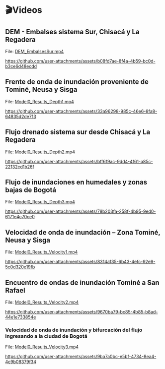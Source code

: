 # :clapper:Videos


## DEM - Embalses sistema Sur, Chisacá y La Regadera

File: [DEM_EmbalsesSur.mp4](DEM_EmbalsesSur.md)

https://github.com/user-attachments/assets/b08fd7ae-8f4a-4b59-bc0d-b3ce6d48ecdd


## Frente de onda de inundación proveniente de Tominé, Neusa y Sisga 

File: [Model0_Results_Depth1.mp4](Model0_Results_Depth1.md)

https://github.com/user-attachments/assets/33a96298-985c-46e6-8fa8-64835d2de713


## Flujo drenado sistema sur desde Chisacá y La Regadera

File: [Model0_Results_Depth2.mp4](Model0_Results_Depth2.md)

https://github.com/user-attachments/assets/bff6f9ac-9dd4-4f61-a85c-22132cd1b26f


## Flujo de inundaciones en humedales y zonas bajas de Bogotá

File: [Model0_Results_Depth3.mp4](Model0_Results_Depth3.md)

https://github.com/user-attachments/assets/78b203fa-258f-4b95-9ed0-6171e4c70ce0


## Velocidad de onda de inundación – Zona Tominé, Neusa y Sisga

File: [Model0_Results_Velocity1.mp4](Model0_Results_Velocity1.md)

https://github.com/user-attachments/assets/8314a135-6b43-4efc-92e9-5c0d320e19fb


## Encuentro de ondas de inundación Tominé a San Rafael

File: [Model0_Results_Velocity2.mp4](Model0_Results_Velocity2.md)

https://github.com/user-attachments/assets/9670ba79-bc85-4b85-b8ad-44e1e733854e


### Velocidad de onda de inundación y bifurcación del flujo ingresando a la ciudad de Bogotá

File: [Model0_Results_Velocity3.mp4](Model0_Results_Velocity3.md)

https://github.com/user-attachments/assets/9ba7a0bc-e5bf-4734-8ea4-4c9b08379f34
